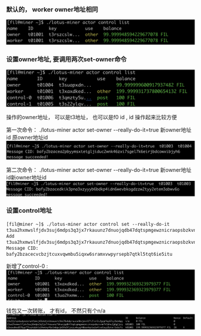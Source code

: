 ### 默认的， worker owner地址相同
![-w652](media/16189917411384.jpg)




### 设置owner地址, 要调用两次set-owner命令
![-w620](media/16189128085264.jpg)

操作的owner地址， 可以是t3地址， 也可以是f0 id ,  id 操作起来比较方便

第一次命令：
./lotus-miner actor set-owner --really-do-it=true 新owner地址id 原owner地址id
![-w734](media/16189127657058.jpg)


第二次命令：
./lotus-miner actor set-owner --really-do-it=true 新owner地址id新owner地址id
![-w734](media/16189127822862.jpg)




### 设置control地址
```
[fil@miner ~]$ ./lotus-miner actor control set --really-do-it t3ua2hxmwslfjdv3suj6mdps3q3jx7rkauunz7dnuojqdb47dqtspmgewznicraopsbzkvnm7r5dnu2g6g2jcq
Add t3ua2hxmwslfjdv3suj6mdps3q3jx7rkauunz7dnuojqdb47dqtspmgewznicraopsbzkvnm7r5dnu2g6g2jcq
Message CID: bafy2bzacecvcbzjtcuxvqwmbu5iqxw6sramxvwpyrsepb7qtkl5tqt6ie5itu
```
新增了control-0 : 
![-w686](media/16189105468703.jpg)

钱包又一次转账， 才有id， 不然只有个n/a
![-w1259](media/16189107020561.jpg)


